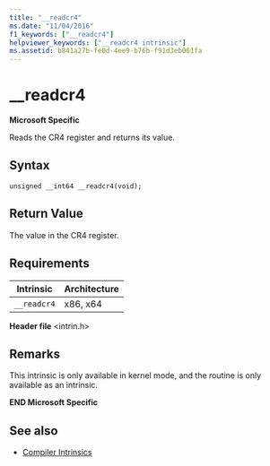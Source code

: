 ```yaml
---
title: "__readcr4"
ms.date: "11/04/2016"
f1_keywords: ["__readcr4"]
helpviewer_keywords: ["__readcr4 intrinsic"]
ms.assetid: b841a27b-fe0d-4ee9-b76b-f91d3eb061fa
---
```

# __readcr4

**Microsoft Specific**

Reads the CR4 register and returns its value.

## Syntax

```
unsigned __int64 __readcr4(void);
```

## Return Value

The value in the CR4 register.

## Requirements

|Intrinsic|Architecture|
|---------------|------------------|
|`__readcr4`|x86, x64|

**Header file** \<intrin.h>

## Remarks

This intrinsic is only available in kernel mode, and the routine is only available as an intrinsic.

**END Microsoft Specific**

## See also

- [Compiler Intrinsics](../intrinsics/compiler-intrinsics.md)
